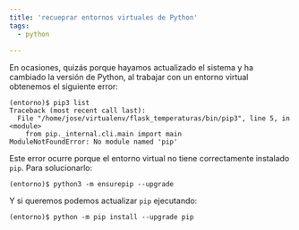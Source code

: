 ```yaml
---
title: 'recueprar entornos virtuales de Python'
tags: 
  - python
  
---
```

En ocasiones, quizás porque hayamos actualizado el sistema y ha cambiado la versión de Python, al trabajar con un entorno virtual obtenemos el siguiente error:

```
(entorno)$ pip3 list
Traceback (most recent call last):
  File "/home/jose/virtualenv/flask_temperaturas/bin/pip3", line 5, in <module>
    from pip._internal.cli.main import main
ModuleNotFoundError: No module named 'pip'
```

Este error ocurre porque el entorno virtual no tiene correctamente instalado `pip`. Para solucionarlo:
```
(entorno)$ python3 -m ensurepip --upgrade
```

Y si queremos podemos actualizar `pip` ejecutando:
```
(entorno)$ python -m pip install --upgrade pip
```